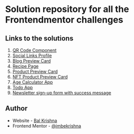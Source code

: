 # Solution repository for all the Frontendmentor challenges

## Links to the solutions

1.  [QR Code Component](https://imbekrishna.github.io/fementor/01-qr-code-component)
2.  [Social Links Profile](https://imbekrishna.github.io/fementor/02-social-links-profile)
3.  [Blog Preview Card](https://imbekrishna.github.io/fementor/03-blog-preview-card)
4.  [Recipe Page](https://imbekrishna.github.io/fementor/04-recipe-page)
5.  [Product Preview Card](https://imbekrishna.github.io/fementor/05-product-preview-card)
6.  [NFT Product Preview Card](https://imbekrishna.github.io/fementor/06-nft-preview-card)
7.  [Age Calculator App](https://age-calc.pages.dev/)
8.  [Todo App](https://fem-todo.pages.dev/)
9.  [Newsletter sign-up form with success message](https://imbekrishna.github.io/fementor/09-newsletter-sign-up)

## Author

- Website - [Bal Krishna](https://imbekrishna.github.io)
- Frontend Mentor - [@imbekrishna](https://www.frontendmentor.io/profile/imbekrishna)
